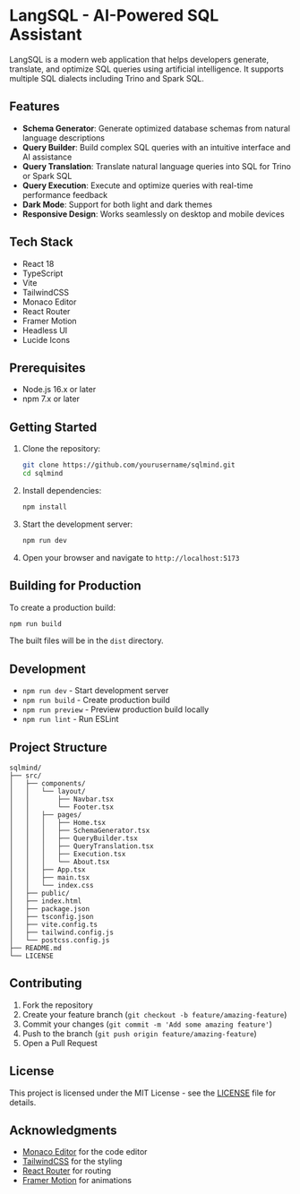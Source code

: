 # LangSQL - AI-Powered SQL Assistant

LangSQL is a modern web application that helps developers generate, translate, and optimize SQL queries using artificial intelligence. It supports multiple SQL dialects including Trino and Spark SQL.

## Features

- **Schema Generator**: Generate optimized database schemas from natural language descriptions
- **Query Builder**: Build complex SQL queries with an intuitive interface and AI assistance
- **Query Translation**: Translate natural language queries into SQL for Trino or Spark SQL
- **Query Execution**: Execute and optimize queries with real-time performance feedback
- **Dark Mode**: Support for both light and dark themes
- **Responsive Design**: Works seamlessly on desktop and mobile devices

## Tech Stack

- React 18
- TypeScript
- Vite
- TailwindCSS
- Monaco Editor
- React Router
- Framer Motion
- Headless UI
- Lucide Icons

## Prerequisites

- Node.js 16.x or later
- npm 7.x or later

## Getting Started

1. Clone the repository:
   ```bash
   git clone https://github.com/yourusername/sqlmind.git
   cd sqlmind
   ```

2. Install dependencies:
   ```bash
   npm install
   ```

3. Start the development server:
   ```bash
   npm run dev
   ```

4. Open your browser and navigate to `http://localhost:5173`

## Building for Production

To create a production build:

```bash
npm run build
```

The built files will be in the `dist` directory.

## Development

- `npm run dev` - Start development server
- `npm run build` - Create production build
- `npm run preview` - Preview production build locally
- `npm run lint` - Run ESLint

## Project Structure

```
sqlmind/
├── src/
│   ├── components/
│   │   └── layout/
│   │       ├── Navbar.tsx
│   │       └── Footer.tsx
│   │   ├── pages/
│   │   │   ├── Home.tsx
│   │   │   ├── SchemaGenerator.tsx
│   │   │   ├── QueryBuilder.tsx
│   │   │   ├── QueryTranslation.tsx
│   │   │   ├── Execution.tsx
│   │   │   └── About.tsx
│   │   ├── App.tsx
│   │   ├── main.tsx
│   │   └── index.css
│   ├── public/
│   ├── index.html
│   ├── package.json
│   ├── tsconfig.json
│   ├── vite.config.ts
│   ├── tailwind.config.js
│   └── postcss.config.js
├── README.md
└── LICENSE
```

## Contributing

1. Fork the repository
2. Create your feature branch (`git checkout -b feature/amazing-feature`)
3. Commit your changes (`git commit -m 'Add some amazing feature'`)
4. Push to the branch (`git push origin feature/amazing-feature`)
5. Open a Pull Request

## License

This project is licensed under the MIT License - see the [LICENSE](LICENSE) file for details.

## Acknowledgments

- [Monaco Editor](https://microsoft.github.io/monaco-editor/) for the code editor
- [TailwindCSS](https://tailwindcss.com/) for the styling
- [React Router](https://reactrouter.com/) for routing
- [Framer Motion](https://www.framer.com/motion/) for animations
